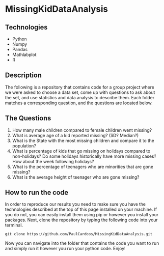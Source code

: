 # MissingKidDataAnalysis

## Technologies
<ul> 
<li>Python</li>
<li>Numpy</li>
<li>Pandas</li>
<li>Mathlabplot</li>
<li>R</li>
</ul>

## Description
The following is a repository that contains code for a group project where we were asked to choose a data set, come up with questions to ask about the set, 
and use statistics and data analysis to describe them. Each folder matches a corresponding question, and the questions are located below.

## The Questions
<ol>
<li>How many male children compared to female children went missing?</li>
<li>What is average age of a kid reported missing? (SD? Median?)</li> 
<li>What is the State with the most missing children and compare it to the population?</li> 
<li>What is percentage of kids that go missing on holidays compared to non-holidays? Do some holidays historically have more missing cases? How about the week following holidays?</li> 
<li>What is the percentage of teenagers who are minorities that are gone missing?</li> 
<li>What is the average height of teenager who are gone missing?</li>
</ol>

## How to run the code
In order to reproduce our results you need to make sure you have the technologies described at the top of this page installed on your machine. If you do not, you can 
easily install them using pip or however you install your packages. Next, clone the repository by typing the following code into your terminal.

```
git clone https://github.com/PaulCardoos/MissingKidDataAnalysis.git
```
Now you can navigate into the folder that contains the code you want to run and simply run it however you run your python code. Enjoy!

